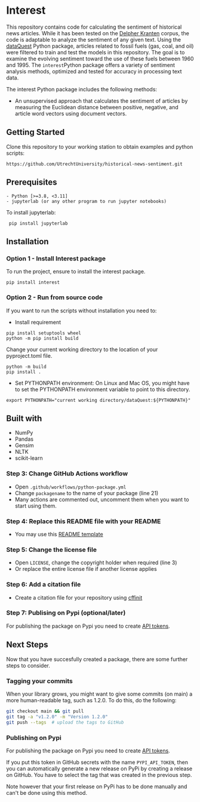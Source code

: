 # Interest

This repository contains code for calculating the sentiment of historical news articles. While it has been tested on the [Delpher Kranten](https://www.delpher.nl/nl/kranten) corpus, the code is adaptable to analyze the sentiment of any given text. Using the [dataQuest](https://github.com/UtrechtUniversity/dataQuest?tab=readme-ov-file) Python package, articles related to fossil fuels (gas, coal, and oil) were filtered to train and test the models in this repository. The goal is to examine the evolving sentiment toward the use of these fuels between 1960 and 1995. The ```interest```Python package offers a variety of sentiment analysis methods, optimized and tested for accuracy in processing text data.

The interest Python package includes the following methods:

- An unsupervised approach that calculates the sentiment of articles by measuring the Euclidean distance between    positive, negative, and article word vectors using document vectors.

## Getting Started
Clone this repository to your working station to obtain examples and python scripts:

```https://github.com/UtrechtUniversity/historical-news-sentiment.git```

## Prerequisites

```
- Python [>=3.8, <3.11]
- jupyterlab (or any other program to run jupyter notebooks)
```
To install jupyterlab:

``` pip install jupyterlab```

## Installation

### Option 1 - Install Interest package
To run the project, ensure to install the interest package.

``` pip install interest ```

### Option 2 - Run from source code
If you want to run the scripts without installation you need to:

- Install requirement

```
pip install setuptools wheel
python -m pip install build
```
Change your current working directory to the location of your pyproject.toml file.

```
python -m build
pip install .
```

- Set PYTHONPATH environment: On Linux and Mac OS, you might have to set the PYTHONPATH environment variable to point to this directory.
```
export PYTHONPATH="current working directory/dataQuest:${PYTHONPATH}"
```

## Built with
- NumPy
- Pandas
- Gensim
- NLTK
- scikit-learn

### Step 3: Change GitHub Actions workflow
- Open `.github/workflows/python-package.yml`
- Change `packagename` to the name of your package (line 21)
- Many actions are commented out, uncomment them when you want to start using them.

### Step 4: Replace this README file with your README
- You may use this [README template](https://github.com/UtrechtUniversity/rse-project-templates/blob/master/README-template.md)

### Step 5: Change the license file
- Open `LICENSE`, change the copyright holder when required (line 3)
- Or replace the entire license file if another license applies

### Step 6: Add a citation file
- Create a citation file for your repository using [cffinit](https://citation-file-format.github.io/cff-initializer-javascript/#/)

### Step 7: Publising on Pypi (optional/later)
For publishing the package on Pypi you need to create [API tokens](https://docs.github.com/en/actions/automating-builds-and-tests/building-and-testing-python#publishing-to-package-registries).

## Next Steps

Now that you have succesfully created a package, there are some further steps to consider.

### Tagging your commits

When your library grows, you might want to give some commits (on main) a more human-readable tag, such as 1.2.0. To do this, do the following:

```bash
git checkout main && git pull
git tag -a "v1.2.0" -m "Version 1.2.0"
git push --tags  # upload the tags to GitHub
```

### Publishing on Pypi 
For publishing the package on Pypi you need to create [API tokens](https://docs.github.com/en/actions/automating-builds-and-tests/building-and-testing-python#publishing-to-package-registries).

If you put this token in GitHub secrets with the name `PYPI_API_TOKEN`, then you can automatically generate a new release on PyPi by creating a release on GitHub. You have to select the tag that was created in the previous step.

Note however that your first release on PyPi has to be done manually and can't be done using this method.
